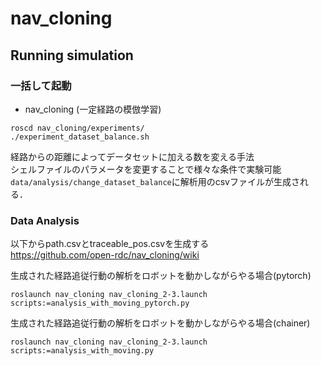# nav_cloning
## Running simulation

### 一括して起動
* nav_cloning (一定経路の模倣学習)
```
roscd nav_cloning/experiments/
./experiment_dataset_balance.sh
```
経路からの距離によってデータセットに加える数を変える手法  
シェルファイルのパラメータを変更することで様々な条件で実験可能  
`data/analysis/change_dataset_balance`に解析用のcsvファイルが生成される．

### Data Analysis
以下からpath.csvとtraceable_pos.csvを生成する  
https://github.com/open-rdc/nav_cloning/wiki

生成された経路追従行動の解析をロボットを動かしながらやる場合(pytorch)
```
roslaunch nav_cloning nav_cloning_2-3.launch scripts:=analysis_with_moving_pytorch.py
```
生成された経路追従行動の解析をロボットを動かしながらやる場合(chainer)
```
roslaunch nav_cloning nav_cloning_2-3.launch scripts:=analysis_with_moving.py
```


